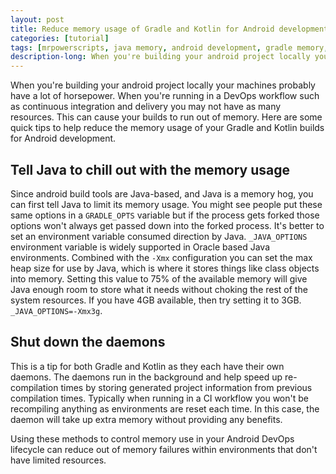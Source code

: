 ```yaml
---
layout: post
title: Reduce memory usage of Gradle and Kotlin for Android development DevOps
categories: [tutorial]
tags: [mrpowerscripts, java memory, android development, gradle memory, kotlin memory]
description-long: When you're building your android project locally your machines probably have a lot of horsepower. When you're running in a DevOps workflow such as continuous integration and delivery you may not have as many resources. This can cause your builds to run out of memory. Here are some quick tips to help reduce the memory usage of your Gradle and Kotlin builds for Android development.
---
```


When you're building your android project locally your machines probably have a lot of horsepower. When you're running in a DevOps workflow such as continuous integration and delivery you may not have as many resources. This can cause your builds to run out of memory. Here are some quick tips to help reduce the memory usage of your Gradle and Kotlin builds for Android development.

## Tell Java to chill out with the memory usage

Since android build tools are Java-based, and Java is a memory hog, you can first tell Java to limit its memory usage. You might see people put these same options in a `GRADLE_OPTS` variable but if the process gets forked those options won't always get passed down into the forked process. It's better to set an environment variable consumed direction by Java. `_JAVA_OPTIONS` environment variable is widely supported in Oracle based Java environments. Combined with the `-Xmx` configuration you can set the max heap size for use by Java, which is where it stores things like class objects into memory. Setting this value to 75% of the available memory will give Java enough room to store what it needs without choking the rest of the system resources. If you have 4GB available, then try setting it to  3GB. `_JAVA_OPTIONS=-Xmx3g`.

## Shut down the daemons

This is a tip for both Gradle and Kotlin as they each have their own daemons. The daemons run in the background and help speed up re-compilation times by storing generated project information from previous compilation times. Typically when running in a CI workflow you won't be recompiling anything as environments are reset each time. In this case, the daemon will take up extra memory without providing any benefits.

Using these methods to control memory use in your Android DevOps lifecycle can reduce out of memory failures within environments that don't have limited resources.
